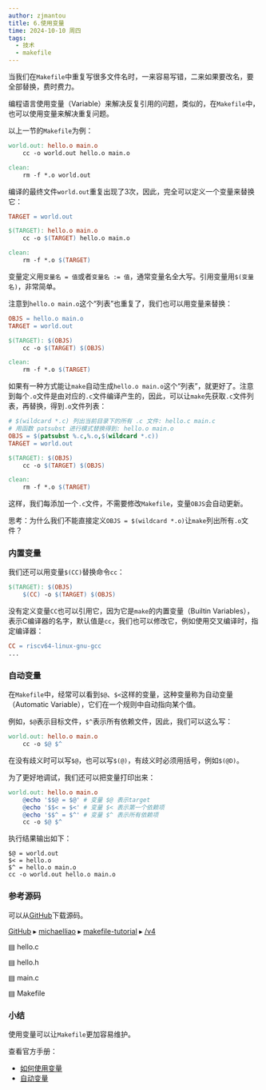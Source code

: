 ```yaml
---
author: zjmantou
title: 6.使用变量
time: 2024-10-10 周四
tags:
  - 技术
  - makefile
---
```

当我们在`Makefile`中重复写很多文件名时，一来容易写错，二来如果要改名，要全部替换，费时费力。

编程语言使用变量（Variable）来解决反复引用的问题，类似的，在`Makefile`中，也可以使用变量来解决重复问题。

以上一节的`Makefile`为例：

```makefile
world.out: hello.o main.o
	cc -o world.out hello.o main.o

clean:
	rm -f *.o world.out
```

编译的最终文件`world.out`重复出现了3次，因此，完全可以定义一个变量来替换它：

```makefile
TARGET = world.out

$(TARGET): hello.o main.o
	cc -o $(TARGET) hello.o main.o

clean:
	rm -f *.o $(TARGET)
```

变量定义用`变量名 = 值`或者`变量名 := 值`，通常变量名全大写。引用变量用`$(变量名)`，非常简单。

注意到`hello.o main.o`这个“列表”也重复了，我们也可以用变量来替换：

```makefile
OBJS = hello.o main.o
TARGET = world.out

$(TARGET): $(OBJS)
	cc -o $(TARGET) $(OBJS)

clean:
	rm -f *.o $(TARGET)
```

如果有一种方式能让`make`自动生成`hello.o main.o`这个“列表”，就更好了。注意到每个`.o`文件是由对应的`.c`文件编译产生的，因此，可以让`make`先获取`.c`文件列表，再替换，得到`.o`文件列表：

```makefile
# $(wildcard *.c) 列出当前目录下的所有 .c 文件: hello.c main.c
# 用函数 patsubst 进行模式替换得到: hello.o main.o
OBJS = $(patsubst %.c,%.o,$(wildcard *.c))
TARGET = world.out

$(TARGET): $(OBJS)
	cc -o $(TARGET) $(OBJS)

clean:
	rm -f *.o $(TARGET)
```

这样，我们每添加一个`.c`文件，不需要修改`Makefile`，变量`OBJS`会自动更新。

思考：为什么我们不能直接定义`OBJS = $(wildcard *.o)`让`make`列出所有`.o`文件？

### 内置变量

我们还可以用变量`$(CC)`替换命令`cc`：

```makefile
$(TARGET): $(OBJS)
	$(CC) -o $(TARGET) $(OBJS)
```

没有定义变量`CC`也可以引用它，因为它是`make`的内置变量（Builtin Variables），表示C编译器的名字，默认值是`cc`，我们也可以修改它，例如使用交叉编译时，指定编译器：

```makefile
CC = riscv64-linux-gnu-gcc
...
```

### 自动变量

在`Makefile`中，经常可以看到`$@`、`$<`这样的变量，这种变量称为自动变量（Automatic Variable），它们在一个规则中自动指向某个值。

例如，`$@`表示目标文件，`$^`表示所有依赖文件，因此，我们可以这么写：

```makefile
world.out: hello.o main.o
	cc -o $@ $^
```

在没有歧义时可以写`$@`，也可以写`$(@)`，有歧义时必须用括号，例如`$(@D)`。

为了更好地调试，我们还可以把变量打印出来：

```makefile
world.out: hello.o main.o
	@echo '$$@ = $@' # 变量 $@ 表示target
	@echo '$$< = $<' # 变量 $< 表示第一个依赖项
	@echo '$$^ = $^' # 变量 $^ 表示所有依赖项
	cc -o $@ $^
```

执行结果输出如下：

```shell
$@ = world.out
$< = hello.o
$^ = hello.o main.o
cc -o world.out hello.o main.o
```

### 参考源码

可以从[GitHub](https://github.com/michaelliao/makefile-tutorial/tree/main/v4)下载源码。

[GitHub](https://github.com/) ▸ [michaelliao](https://github.com/michaelliao) ▸ [makefile-tutorial](https://github.com/michaelliao/makefile-tutorial) ▸ [/v4](https://github.com/michaelliao/makefile-tutorial/tree/main/v4)

▤ hello.c

▤ hello.h

▤ main.c

▤ Makefile

### 小结

使用变量可以让`Makefile`更加容易维护。

查看官方手册：

- [如何使用变量](https://www.gnu.org/software/make/manual/html_node/Using-Variables.html)
- [自动变量](https://www.gnu.org/software/make/manual/html_node/Automatic-Variables.html)